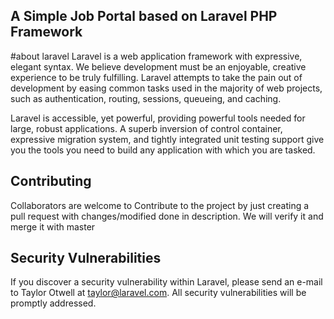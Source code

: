 ## A Simple Job Portal based on Laravel PHP Framework

#about laravel
Laravel is a web application framework with expressive, elegant syntax. We believe development must be an enjoyable, creative experience to be truly fulfilling. Laravel attempts to take the pain out of development by easing common tasks used in the majority of web projects, such as authentication, routing, sessions, queueing, and caching.

Laravel is accessible, yet powerful, providing powerful tools needed for large, robust applications. A superb inversion of control container, expressive migration system, and tightly integrated unit testing support give you the tools you need to build any application with which you are tasked.

## Contributing

Collaborators are welcome to Contribute to the project by just creating a pull request with changes/modified done in description. We will verify it and merge it with master

## Security Vulnerabilities

If you discover a security vulnerability within Laravel, please send an e-mail to Taylor Otwell at taylor@laravel.com. All security vulnerabilities will be promptly addressed.
